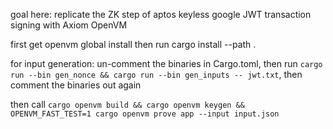 goal here: replicate the ZK step of aptos keyless google JWT transaction signing with Axiom OpenVM

first get openvm global install
then run
cargo install --path .

for input generation: un-comment the binaries in Cargo.toml, then run `cargo run --bin gen_nonce && cargo run --bin gen_inputs -- jwt.txt`, then comment the binaries out again

then call 
`cargo openvm build && cargo openvm keygen && OPENVM_FAST_TEST=1 cargo openvm prove app --input input.json`
